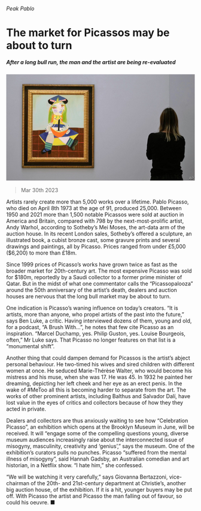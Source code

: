 ###### Peak Pablo

# The market for Picassos may be about to turn 

##### After a long bull run, the man and the artist are being re-evaluated 

![image](images/20230401_WBP503.jpg) 

> Mar 30th 2023 

Artists rarely create more than 5,000 works over a lifetime. Pablo Picasso, who died on April 8th 1973 at the age of 91, produced 25,000. Between 1950 and 2021 more than 1,500 notable Picassos were sold at auction in America and Britain, compared with 798 by the next-most-prolific artist, Andy Warhol, according to Sotheby’s Mei Moses, the art-data arm of the auction house. In its recent London sales, Sotheby’s offered a sculpture, an illustrated book, a cubist bronze cast, some gravure prints and several drawings and paintings, all by Picasso. Prices ranged from under £5,000 ($6,200) to more than £18m. 

Since 1999 prices of Picasso’s works have grown twice as fast as the broader market for 20th-century art. The most expensive Picasso was sold for $180m, reportedly by a Saudi collector to a former prime minister of Qatar. But in the midst of what one commentator calls the “Picassopalooza” around the 50th anniversary of the artist’s death, dealers and auction houses are nervous that the long bull market may be about to turn. 

One indication is Picasso’s waning influence on today’s creators. “It is artists, more than anyone, who propel artists of the past into the future,” says Ben Luke, a critic. Having interviewed dozens of them, young and old, for a podcast, “A Brush With…”, he notes that few cite Picasso as an inspiration. “Marcel Duchamp, yes. Philip Guston, yes. Louise Bourgeois, often,” Mr Luke says. That Picasso no longer features on that list is a “monumental shift”. 

Another thing that could dampen demand for Picassos is the artist’s abject personal behaviour. He two-timed his wives and sired children with different women at once. He seduced Marie-Thérèse Walter, who would become his mistress and his muse, when she was 17. He was 45. In 1932 he painted her dreaming, depicting her left cheek and her eye as an erect penis. In the wake of #MeToo all this is becoming harder to separate from the art. The works of other prominent artists, including Balthus and Salvador Dalí, have lost value in the eyes of critics and collectors because of how they they acted in private. 

Dealers and collectors are thus anxiously waiting to see how “Celebration Picasso”, an exhibition which opens at the Brooklyn Museum in June, will be received. It will “engage some of the compelling questions young, diverse museum audiences increasingly raise about the interconnected issue of misogyny, masculinity, creativity and ‘genius’,” says the museum. One of the exhibition’s curators pulls no punches. Picasso “suffered from the mental illness of misogyny”, said Hannah Gadsby, an Australian comedian and art historian, in a Netflix show. “I hate him,” she confessed.

“We will be watching it very carefully,” says Giovanna Bertazzoni, vice-chairman of the 20th- and 21st-century department at Christie’s, another big auction house, of the exhibition. If it is a hit, younger buyers may be put off. With Picasso the artist and Picasso the man falling out of favour, so could his oeuvre. ■


